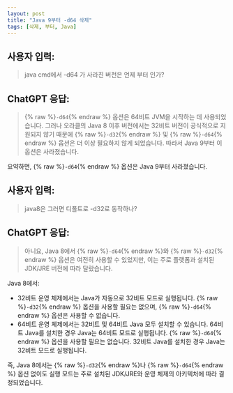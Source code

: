 ```yaml
---
layout: post
title: "Java 9부터 -d64 삭제"
tags: [삭제, 부터, Java]
---
```


## 사용자 입력:
> java cmd에서  -d64 가 사라진 버전은 언제 부터 인가?

## ChatGPT 응답:
> {% raw %}`-d64`{% endraw %} 옵션은 64비트 JVM을 시작하는 데 사용되었습니다. 그러나 오라클의 Java 8 이후 버전에서는 32비트 버전이 공식적으로 지원되지 않기 때문에 {% raw %}`-d32`{% endraw %} 및 {% raw %}`-d64`{% endraw %} 옵션은 더 이상 필요하지 않게 되었습니다. 따라서 Java 9부터 이 옵션은 사라졌습니다.

요약하면, {% raw %}`-d64`{% endraw %} 옵션은 Java 9부터 사라졌습니다.

## 사용자 입력:
> java8은 그러면 디폴트로 -d32로 동작하나?

## ChatGPT 응답:
> 아니요, Java 8에서 {% raw %}`-d64`{% endraw %}와 {% raw %}`-d32`{% endraw %} 옵션은 여전히 사용할 수 있었지만, 이는 주로 플랫폼과 설치된 JDK/JRE 버전에 따라 달랐습니다.

Java 8에서:

- 32비트 운영 체제에서는 Java가 자동으로 32비트 모드로 실행됩니다. {% raw %}`-d32`{% endraw %} 옵션을 사용할 필요는 없으며, {% raw %}`-d64`{% endraw %} 옵션은 사용할 수 없습니다.
- 64비트 운영 체제에서는 32비트 및 64비트 Java 모두 설치할 수 있습니다. 64비트 Java를 설치한 경우 Java는 64비트 모드로 실행됩니다. {% raw %}`-d64`{% endraw %} 옵션을 사용할 필요는 없습니다. 32비트 Java를 설치한 경우 Java는 32비트 모드로 실행됩니다.

즉, Java 8에서는 {% raw %}`-d32`{% endraw %}나 {% raw %}`-d64`{% endraw %} 옵션 없이도 실행 모드는 주로 설치된 JDK/JRE와 운영 체제의 아키텍처에 따라 결정되었습니다.

